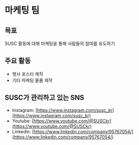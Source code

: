 # 마케팅 팀

## 목표
SUSC 활동에 대해 마케팅을 통해 사람들의 참여를 유도하기


## 주요 활동
- 행사 포스터 제작
- 기타 마케팅 물품 제작

## SUSC가 관리하고 있는 SNS
- Instagram: [https://www.instagram.com/susc_kr](https://www.instagram.com/susc_kr)
- Youtube: [https://www.youtube.com/@SUSCkr](https://www.youtube.com/@SUSCkr)
- Linkedin: [https://www.linkedin.com/company/95767054/](https://www.linkedin.com/company/95767054/)

